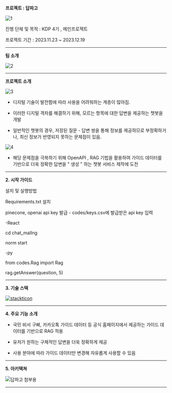 **프로젝트 : 답파고**

![1](https://github.com/minzy213/mallangmallang/assets/140465121/3693333f-0f39-4553-a43f-54f6a29671a0)

진행 단체 및 목적 : KDP 4기 , 메인프로젝트

프로젝트 기간 : 2023.11.23 ~ 2023.12.19

---

**팀 소개**

![2](https://github.com/minzy213/mallangmallang/assets/140465121/1ea67360-4c1f-4236-8519-b174885e7d1e)

---

**프로젝트 소개**

![3](https://github.com/minzy213/mallangmallang/assets/140465121/e1e94200-aa24-4d0b-b636-43bb0a19408f)

- 디지털 기술이 발전함에 따라 사용을 어려워하는 계층이 많아짐.

- 이러한 디지털 격차를 해결하기 위해, 모르는 항목에 대한 답변을 제공하는 챗봇을 개발

- 일반적인 챗봇의 경우, 저장된 질문 - 답변 쌍을 통해 정보를 제공하므로 부정확하거나, 최신 정보가 반영되지 못하는 문제점이 있음. 

![4](https://github.com/minzy213/mallangmallang/assets/140465121/08046a99-dc01-4aaa-bec3-3e3c50a23b2b)

- 해당 문제점을 극복하기 위해 OpenAPI , RAG 기법을 활용하여 가이드 데이터를 기반으로 더욱 정확한 답변을 " 생성 " 하는 챗봇 서비스 제작에 도전

---

**2. 시작 가이드**

설치 및 실행방법

Requirements.txt 설치

pinecone, openai api key 발급 - codes/keys.csv에  발급받은 api key 입력

-React

cd chat_mallng

norm start

-py

from codes.Rag import Rag

rag.getAnswer(question, 5)

---

**3. 기술 스택**

[![stackticon](https://firebasestorage.googleapis.com/v0/b/stackticon-81399.appspot.com/o/images%2F1710301223585?alt=media&token=6be2ef24-0387-4fd7-b4bf-8cff53bce38a)](https://github.com/msdio/stackticon)

---

**4. 주요 기능 소개**

- 국민 비서 구삐, 카카오톡 가이드 데이터 등 공식 홈페이지에서 제공하는 가이드 데이터를 기반으로 RAG 적용

- 유저가 원하는 구체적인 답변을 더욱 정확하게 제공

- 사용 분야에 따라 가이드 데이터만 변경해 자유롭게 사용할 수 있음

---

**5. 아키텍쳐**

![답파고 첨부용](https://github.com/minzy213/mallangmallang/assets/140465121/bc5fa0c2-da71-46cd-9832-26aa959a69a2)

---
